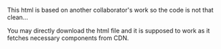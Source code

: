 This html is based on another collaborator's work so the code is not that clean...

You may directly download the html file and it is supposed to work as it fetches necessary components from CDN.
